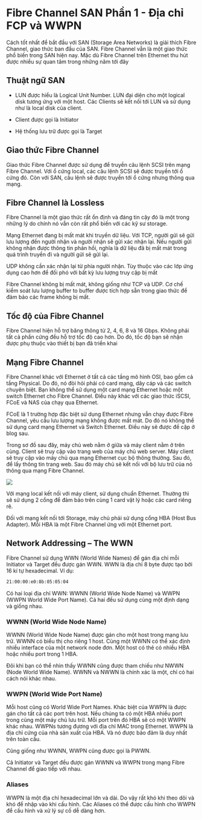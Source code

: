 # Fibre Channel SAN Phần 1 - Địa chỉ FCP và WWPN

Cách tốt nhất để bắt đầu với SAN  (Storage Area Networks) là giải thích Fibre Channel, giao thức ban đầu của SAN. Fibre Channel vẫn là một giao thức phổ biến trong SAN hiện nay. Mặc dù Fibre Channel trên Ethernet thu hút được nhiều sự quan tâm trong những năm tới đây


## Thuật ngữ SAN

- LUN được hiểu là  Logical Unit Number. LUN đại diện cho một logical disk tương ứng với một host. Các Clients sẽ kết nối tới LUN và sử dụng như là local disk của client. 

- Client được gọi là Initiator

- Hệ thống lưu trữ được gọi là Target


## Giao thức Fibre Channel

Giao thức Fibre Channel được sử dụng để truyền câu lệnh SCSI trên mạng Fibre Channel. Với ổ cứng local, các câu lệnh SCSI sẽ được truyền tới ổ cứng đó. Còn với SAN, câu lệnh sẽ được truyền tới ổ cứng nhưng thông qua mạng.

## Fibre Channel là Lossless

Fibre Channel là một giao thức rất ổn định và đáng tin cậy đó là một trong những lý do chính nó vẫn còn rất phổ biến với các kỹ sư storage. 

Mạng Ethernet đang bị mất mát khi truyền dữ liệu. Với TCP, người gửi sẽ gửi lưu lượng đến người nhận và người nhận sẽ gửi xác nhận lại. Nếu người gửi không nhận được thông tin phản hồi, nghĩa là dữ liệu đã bị mất mát trong quá trình truyền đi và người gửi sẽ gửi lại.

UDP không cần xác nhận lại từ phía người nhận. Tùy thuộc vào các lớp ứng dụng cao hơn để đối phó với bất kỳ lưu lượng truy cập bị mất

Fibre Channel không bị mất mát, không giống như TCP và UDP. Cơ chế kiểm soát lưu lượng buffer to buffer được tích hợp sẵn trong giao thức để đảm bảo các frame không bị mất.


## Tốc độ của Fibre Channel

Fibre Channel hiện hỗ trợ băng thông từ 2, 4, 6, 8 và 16 Gbps. Không phải tất cả phần cứng đều hỗ trợ tốc độ cao hơn. Do đó, tốc độ bạn sẽ nhận được phụ thuộc vào thiết bị bạn đã triển khai

## Mạng Fibre Channel

Fibre Channel khác với Ethernet ở tất cả các tầng mô hình OSI, bao gồm cả tầng Physical. Do đó, nó đòi hỏi phải có card mạng, dây cáp và các switch chuyên biệt. Bạn không thể sử dụng một card mạng Ethernet hoặc một switch Ethernet cho Fibre Channel. Điều này khác với các giao thức iSCSI, FCoE và NAS của chạy qua Ethernet.

FCoE là 1 trường hợp đặc biệt sử dụng Ethernet nhưng vẫn chạy được Fibre Channel, yêu cầu lưu lượng mạng không được mất mát. Do đó nó không thể sử dụng card mạng Ethernet và Switch Ethernet. Điều này sẽ được đề cập ở blog sau. 

Trong sơ đồ sau đây, máy chủ web nằm ở giữa và máy client nằm ở trên cùng. Client sẽ truy cập vào trang web của máy chủ web server. Máy client sẽ truy cập vào máy chủ qua mạng Ethernet cục bộ thông thường. Sau đó, để lấy thông tin trang web. Sau đó máy chủ sẽ kết nối với bộ lưu trữ của nó thông qua mạng Fibre Channel.

<img src="http://www.flackbox.com/wp-content/uploads/2016/07/Fibre-Channel-01-768x364.jpg">

Với mạng local kết nối với máy client, sử dụng chuẩn Ethernet. Thường thì sẽ sử dụng 2 cổng để đảm bảo trên cùng 1 card vật lý hoặc các card riêng rẽ.

Đối với mạng kết nối tới Storage, máy chủ phải sử dụng cổng HBA (Host Bus Adapter). Mỗi HBA là một Fibre Channel ứng với một Ethernet port.


## Network Addressing – The WWN

Fibre Channel sử dụng WWN (World Wide Names) để gán địa chỉ mỗi Initiator và Target đều được gán WWN. WWN là địa chỉ 8 byte được tạo bởi 16 kí tự hexadecimal. Ví dụ:

```sh
21:00:00:e0:8b:05:05:04
```

Có hai loại địa chỉ WWN: WWNN (World Wide Node Name) và WWPN (WWPN World Wide Port Name). Cả hai đều sử dụng cùng một định dạng và giống nhau.

### WWNN (World Wide Node Name)

WWNN (World Wide Node Name) được gán cho một host trong mạng lưu trữ. WWNN có biểu thị cho riêng 1 host. Cùng một WWNN có thể xác định nhiều interface của một network node đơn. Một host có thẻ có nhiều HBA hoặc nhiều port trong 1 HBA.

Đôi khi bạn có thể nhìn thấy WWNN cũng được tham chiếu như NWWN (Node World Wide Name). WWNN và NWWN là chính xác là một, chỉ có hai cách nói khác nhau.

### WWPN (World Wide Port Name)

Mỗi host cũng có World Wide Port Names. Khác biệt của WWPN là được gán cho tất cả các port trên host. Nếu chúng ta có một HBA nhiều port trong cùng một máy chủ lưu trữ. Mỗi port trên đó HBA sẽ có một WWPN khác nhau. WWPNs tương đương với địa chỉ MAC trong Ethernet. WWPN là địa chỉ cứng của nhà sản xuất của HBA. Và nó được bảo đảm là duy nhất trên toàn cầu.

Cũng giống như WWNN, WWPN cũng được gọi là PWWN. 

Cả Initiator và Target đều được gán WWNN và WWPN trong mạng Fibre Channel để giao tiếp với nhau.

### Aliases

WWPN là một địa chỉ hexadecimal lớn và dài. Do vậy rất khó khi theo dõi và khó để nhập vào khi cấu hình. Các Aliases có thể được cấu hình cho WWPN để cấu hình và xử lý sự cố dễ dàng hơn. 






